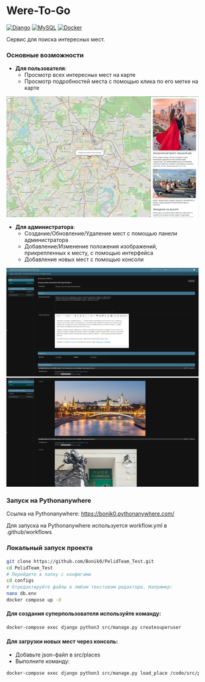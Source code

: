 # Were-To-Go
[![Django](https://img.shields.io/badge/Django-092E20?style=flat&logo=django&logoColor=white)](https://www.djangoproject.com/)
[![MySQL](https://img.shields.io/badge/MySQL-4479A1?style=flat&logo=mysql&logoColor=white)](https://www.mysql.com/)
[![Docker](https://img.shields.io/badge/Docker-2CA5E0?style=flat&logo=docker&logoColor=white)](https://www.docker.com/)

Сервис для поиска интересных мест.

### Основные возможности
- **Для пользователя**:
  - Просмотр всех интересных мест на карте
  - Просмотр подробностей места с помощью клика по его метке на карте 

![Пользовательский интерфейс](images/user.png)

  
- **Для администратора**:
  - Создание/Обновление/Удаление мест с помощью панели администратора
  - Добавление/Изменение положения изображений, прикрепленных к месту, с помощью интерфейса
  - Добавление новых мест с помощью консоли

![Интерфейс администратора](images/admin_1.png)
![Интерфейс администратора](images/admin_2.png)


### Запуск на Pythonanywhere
Ссылка на Pythonanywhere: https://bonik0.pythonanywhere.com/

Для запуска на Pythonanywhere используется workflow.yml в .github/workflows


### Локальный запуск проекта

```bash
git clone https://github.com/Bonik0/PelidTeam_Test.git
cd PelidTeam_Test
# Перейдите в папку с конфигами
cd configs
# Отредактируйте файлы в любом текстовом редакторе. Например:
nano db.env
docker compose up -d
```

#### Для создания суперпользователя используйте команду:
```bash
docker-compose exec django python3 src/manage.py createsuperuser
```

#### Для загрузки новых мест через консоль:

- Добавьте json-файл в src/places
- Выполните команду:
```bash
docker-compose exec django python3 src/manage.py load_place /code/src/places/<file_name>.json